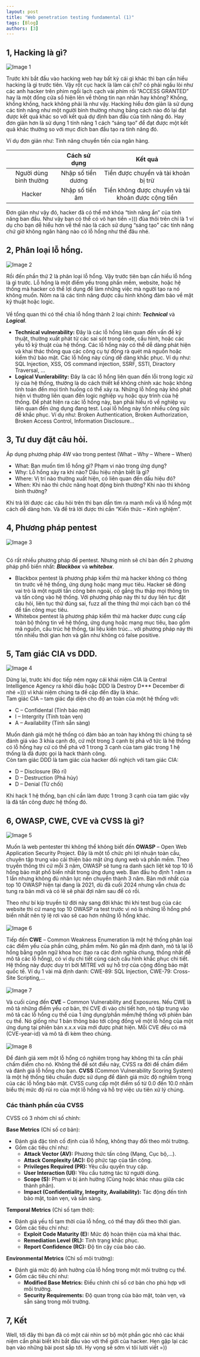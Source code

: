 ```yaml
---
layout: post
title: "Web penetration testing fundamental (1)"
tags: [Blog]
authors: [3]
---
```

## **1, Hacking là gì?** 
![Image 1](../assets/ManhPost/pics/h1.png) <br>

Trước khi bắt đầu vào hacking web hay bất kỳ cái gì khác thì bạn cần hiểu hacking là gì trước tiên. Vậy rốt cục hack là làm cái chi? có phải ngầu lòi như các anh hacker trên phim ngồi lạch cạch vài phím rồi “ACCESS GRANTED” hay là một đống cửa sổ hiện lên về thông tin nạn nhân hay không?  Khồng, khồng khồng, hack không phải là như vậy. 
Hacking hiểu đơn giản là sử dụng các tính năng như một người bình thường nhưng bằng cách nào đó lại đạt được kết quả khác so với kết quả dự định ban đầu của tính năng đó. Hay đơn giản hơn là sử dụng 1 tính năng 1 cách “sáng tạo” để đạt được một kết quả khác thường so với mục đích ban đầu tạo ra tính năng đó.<br> 

Ví dụ đơn giản như: Tính năng chuyển tiền của ngân hàng. 

|                          | Cách sử dụng        | Kết quả                                             |
|            :----:        |    :----:           |  :----:                                             |
| Người dùng bình thường   | Nhập số tiền dương  | Tiền được chuyển và tài khoản bị trừ                |
| Hacker                   | Nhập số tiền âm     | Tiền không được chuyển và tài khoản được cộng tiền  |


Đơn giản như vậy đó, hacker đã có thể mở khóa “tính năng ẩn” của tính năng ban đầu. Như vậy bạn có thể có vô hạn tiền =))) đùa thôi trên chỉ là 1 ví dụ cho bạn dễ hiểu hơn về thế nào là cách sử dụng “sáng tạo” các tính năng chứ giờ không ngân hàng nào có lỗ hổng như thế đâu nhé. <br>
## **2, Phân loại lỗ hổng.**
![Image 2](../assets/ManhPost/pics/h2.png) <br>

Rồi đến phần thứ 2 là phân loại lỗ hổng. Vậy trước tiên bạn cần hiểu lỗ hổng là gì trước. 
Lỗ hổng là một điểm yếu trong phần mềm, website, hoặc hệ thống mà hacker có thể lợi dụng để làm những việc mà người tạo ra nó không muốn. Nôm na là các tính năng được cấu hình không đảm bảo về mặt kỹ thuật hoặc logic. <br><br>
Về tổng quan thì có thể chia lỗ hổng thành 2 loại chính: ***Technical*** và ***Logical***. <br>
-	**Technical vulnerability:** Đây là các lỗ hổng liên quan đến vấn đề kỹ thuật, thường xuất phát từ các sai sót trong code, cấu hình, hoặc các yếu tố kỹ thuật của hệ thống. Các lỗ hổng này có thể dễ dàng phát hiện và khai thác thông qua các công cụ tự động rà quét mã nguồn hoặc kiểm thử bảo mật. Các lỗ hổng này cũng dễ dàng khắc phục.
Ví dụ như: SQL Injection, XSS, OS command injection, SSRF, SSTI, Diractory Traversal, …
-	**Logical Vunlerability:** Đây là các lỗ hổng liên quan đến lỗi trong logic xử lý của hệ thống, thường là do cách thiết kế không chính xác hoặc không tính toán đến mọi tình huống có thể xảy ra. Những lỗ hổng này khó phát hiện vì thường liên quan đến logic nghiệp vụ hoặc quy trình của hệ thống. Để phát hiện ra các lỗ hổng này, bạn phải hiểu rõ về nghiệp vụ liên quan đến ứng dụng đang test. Loại lỗ hổng này tốn nhiều công sức để khắc phục.
Ví dụ như: Broken Authentication, Broken Authorization, Broken Access Control, Information Disclosure...
## **3, Tư duy đặt câu hỏi.** 
Áp dụng phương pháp 4W vào trong pentest (What – Why – Where – When) <br>
-	What: Bạn muốn tìm lỗ hổng gì? Phạm vi nào trong ứng dụng? <br>
-	Why: Lỗ hổng xảy ra khi nào? Dấu hiệu nhận biết là gì? <br>
-	Where: Vị trí nào thường xuất hiện, có liên quan đến dấu hiệu đó? <br>
-	When: Khi nào thì chức năng hoạt động bình thường? Khi nào thì không bình thường? <br>

Khi trả lời được các câu hỏi trên thì bạn dần tìm ra manh mối và lỗ hổng một cách dễ dàng hơn. Và để trả lời được thì cần “Kiến thức – Kinh nghiệm”. 
## **4, Phương pháp pentest**
![Image 3](../assets/ManhPost/pics/h3.png) <br><br>

Có rất nhiều phương pháp để pentest. Nhưng mình sẽ chỉ bàn đến 2 phương pháp phổ biến nhất: ***Blackbox*** và ***whitebox***. <br>
-	Blackbox pentest là phương pháp kiểm thử mà hacker không có thông tin trước về hệ thống, ứng dụng hoặc mạng mục tiêu. Hacker sẽ đóng vai trò là một người tấn công bên ngoài, cố gắng thu thập mọi thông tin và tấn công vào hệ thống. Với phương pháp này thì tư duy liên tục đặt câu hỏi, liên tục thử đúng sai, fuzz all the thing thử mọi cách bạn có thể để tấn công mục tiêu. 
-	Whitebox pentest là phương pháp kiểm thử mà hacker được cung cấp toàn bộ thông tin về hệ thống, ứng dụng hoặc mạng mục tiêu, bao gồm mã nguồn, cấu trúc hệ thống, tài liệu kiến trúc… với phương pháp này thì tốn nhiều thời gian hơn và gần như không có false positive. 
## **5, Tam giác CIA vs DDD.**
![Image 4](../assets/ManhPost/pics/h4.png) <br>

Dừng lại, trước khi đọc tiếp ném ngay cái khái niệm CIA là Central Intelligence Agency ra khỏi đầu hoặc DDD là Destroy D*** December đi nhé =))) vì khái niệm chúng ta đề cập đến đây là khác. <br>
Tam giác CIA – tam giác đại diện cho độ an toàn của một hệ thống với: 
-	C – Confidental (Tính bảo mật)
-	I – Intergrity (Tính toàn vẹn) 
-	A – Availability (Tính sẵn sàng)

Muốn đánh giá một hệ thống có đảm bảo an toàn hay không thì chúng ta sẽ đánh giá vào 3 khía cạnh đó, cứ một trong 3 cạnh bị phá vỡ tức là hệ thống có lỗ hổng hay cứ có thể phá vỡ 1 trong 3 cạnh của tam giác trong 1 hệ thống là đã được gọi là hack thành công. <br>
Còn tam giác DDD là tam giác của hacker đối nghịch với tam giác CIA: 
-	D – Disclosure (Rò rỉ)
-	D – Destruction (Phá hủy)
-	D – Denial (Từ chối)

Khi hack 1 hệ thống, bạn chỉ cần làm được 1 trong 3 cạnh của tam giác vậy là đã tấn công được hệ thống đó. 
## **6, OWASP, CWE, CVE và CVSS là gì?**
![Image 5](../assets/ManhPost/pics/h5.jpg) <br>

Muốn là web pentester thì không thể không biết đến **OWASP** – Open Web Application Security Project. Đây là một tổ chức phi lợi nhuận toàn cầu, chuyên tập trung vào cải thiện bảo mật ứng dụng web và phần mềm. Theo truyền thống thì cứ mỗi 3 năm, OWASP sẽ tung ra danh sách liệt kê top 10 lỗ hổng bảo mật phổ biến nhất trong ứng dụng web. Ban đầu họ định 1 năm ra 1 lần nhưng không đủ nhân lực nên chuyển thành 3 năm. Bản mới nhất của top 10 OWASP hiện tại đang là 2021, dù đã cuối 2024 nhưng vẫn chưa đc tung ra bản mới và có lẽ sẽ phải đợi năm sau để có rồi. <br>

Theo như bí kíp truyền từ đời này sang đời khác thì khi test bug của các website thì cứ mang top 10 OWASP ra test trước vì nó là những lỗ hổng phổ biến nhất nên tỷ lệ rơi vào sẽ cao hơn những lỗ hổng khác. <br><br>
![Image 6](../assets/ManhPost/pics/h6.png) <br>

Tiếp đến **CWE** – Common Weakness Enumeration là một hệ thống phân loại các điểm yếu của phần cứng, phầm mềm. Nó gắn mã định danh, mô tả lại lỗ hổng bằng ngôn ngữ khoa học (tạo ra các định nghĩa chung, thống nhất để mô tả các lỗ hổng), có ví dụ chi tiết cùng cách cấu hình khắc phục chi tiết. Hệ thống này được duy trì bởi MITRE với sự hỗ trợ của cộng đồng bảo mật quốc tế. Ví dụ 1 vài mã định danh: CWE-89: SQL Injection, CWE-79: Cross-Site Scripting,… <br><br>
![Image 7](../assets/ManhPost/pics/h7.png) <br>

Và cuối cùng đến **CVE** – Common Vulnerability and Exposures. Nếu CWE là mô tả những điểm yếu cơ bản, thì CVE đi vào chi tiết hơn, nó tập trung vào mô tả các lỗ hổng cụ thể của 1 ứng dụng/phần mềm/hệ thống với phiên bản cụ thể. Nó giống như 1 bản thông báo tới cộng đồng về một lỗ hổng của một ứng dụng tại phiên bản x.x.x vừa mới được phát hiện. Mỗi CVE đều có mã (CVE-year-id) và mô tả đi kèm theo chúng.  <br><br>
![Image 8](../assets/ManhPost/pics/h8.png) <br>

Để đánh giá xem một lỗ hổng có nghiêm trọng hay không thì ta cần phải chấm điểm cho nó. Không thể để sót điều này, CVSS ra đời để chấm điểm và đánh giá lỗ hổng cho bạn. 
**CVSS** (Common Vulnerability Scoring System) là một hệ thống tiêu chuẩn được sử dụng để đánh giá mức độ nghiêm trọng của các lỗ hổng bảo mật. CVSS cung cấp một điểm số từ 0.0 đến 10.0 nhằm biểu thị mức độ rủi ro của một lỗ hổng và hỗ trợ việc ưu tiên xử lý chúng.<br>
### **Các thành phần của CVSS** 
CVSS có 3 nhóm chỉ số chính:<br>

**Base Metrics** (Chỉ số cơ bản):
-	Đánh giá đặc tính cố định của lỗ hổng, không thay đổi theo môi trường.
-	Gồm các tiêu chí như:
	-	**Attack Vector (AV):** Phương thức tấn công (Mạng, Cục bộ,...).
	-	**Attack Complexity (AC):** Độ phức tạp của tấn công.
	-	**Privileges Required (PR):** Yêu cầu quyền truy cập.
	-	**User Interaction (UI):** Yêu cầu tương tác từ người dùng.
	-	**Scope (S):** Phạm vi bị ảnh hưởng (Cùng hoặc khác nhau giữa các thành phần).
	-	**Impact (Confidentiality, Integrity, Availability):** Tác động đến tính bảo mật, toàn vẹn, và sẵn sàng.<br>

**Temporal Metrics** (Chỉ số tạm thời):
-	Đánh giá yếu tố tạm thời của lỗ hổng, có thể thay đổi theo thời gian.
-	Gồm các tiêu chí như:
	-	**Exploit Code Maturity (E):** Mức độ hoàn thiện của mã khai thác.
	-	**Remediation Level (RL):** Tình trạng khắc phục.
	-	**Report Confidence (RC):** Độ tin cậy của báo cáo.<br>

**Environmental Metrics** (Chỉ số môi trường):
-	Đánh giá mức độ ảnh hưởng của lỗ hổng trong một môi trường cụ thể.
-	Gồm các tiêu chí như:
	-	**Modified Base Metrics:** Điều chỉnh chỉ số cơ bản cho phù hợp với môi trường.
	-	**Security Requirements:** Độ quan trọng của bảo mật, toàn vẹn, và sẵn sàng trong môi trường.
## **7, Kết**
Well, tới đây thì bạn đã có một cái nhìn sơ bộ một phần góc nhỏ các khái niệm cần phải biết khi bắt đầu vào với thế giới của hacker. Hẹn gặp lại các bạn vào những bài post sắp tới. Hy vọng sẽ sớm vì tôi lười viết =)) 
